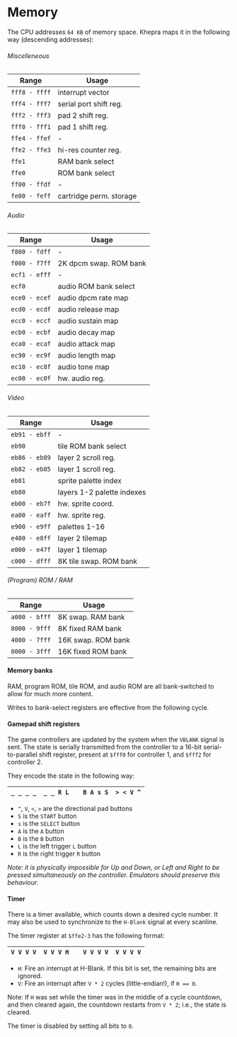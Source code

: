 Memory
======

The CPU addresses `64 KB` of memory space.
Khepra maps it in the following way (descending addresses):

###### Miscelleneous
| Range | Usage |
|-------|-------|
| `fff8 - ffff` | interrupt vector |
| `fff4 - fff7` | serial port shift reg. |
| `fff2 - fff3` | pad 2 shift reg. |
| `fff0 - fff1` | pad 1 shift reg. |
| `ffe4 - ffef` | - |
| `ffe2 - ffe3` | hi-res counter reg. |
| `ffe1`        | RAM bank select |
| `ffe0`        | ROM bank select |
| `ff00 - ffdf` | - |
| `fe00 - feff` | cartridge perm. storage |

###### Audio
| Range | Usage |
|-------|-------|
| `f800 - fdff` | - |
| `f000 - f7ff` | 2K dpcm swap. ROM bank |
| `ecf1 - efff` | - |
| `ecf0`        | audio ROM bank select |
| `ece0 - ecef` | audio dpcm rate map |
| `ecd0 - ecdf` | audio release map |
| `ecc0 - eccf` | audio sustain map |
| `ecb0 - ecbf` | audio decay map |
| `eca0 - ecaf` | audio attack map |
| `ec90 - ec9f` | audio length map |
| `ec10 - ec8f` | audio tone map |
| `ec00 - ec0f` | hw. audio reg. |

###### Video
| Range | Usage |
|-------|-------|
| `eb91 - ebff` | - |
| `eb90`        | tile ROM bank select |
| `eb86 - eb89` | layer 2 scroll reg. |
| `eb82 - eb85` | layer 1 scroll reg. |
| `eb81`        | sprite palette index |
| `eb80`        | layers 1-2 palette indexes |
| `eb00 - eb7f` | hw. sprite coord. |
| `ea00 - eaff` | hw. sprite reg. |
| `e900 - e9ff` | palettes 1-16 |
| `e480 - e8ff` | layer 2 tilemap |
| `e000 - e47f` | layer 1 tilemap |
| `c000 - dfff` | 8K tile swap. ROM bank |

###### (Program) ROM / RAM
| Range | Usage |
|-------|-------|
| `a000 - bfff` | 8K swap. RAM bank |
| `8000 - 9fff` | 8K  fixed RAM bank |
| `4000 - 7fff` | 16K swap. ROM bank |
| `0000 - 3fff` | 16K fixed ROM bank |

#### Memory banks
RAM, program ROM, tile ROM, and audio ROM are all bank-switched to allow for much
more content.

Writes to bank-select registers are effective from the following cycle.

#### Gamepad shift registers
The game controllers are updated by the system when the `VBLANK` signal is sent.
The state is serially transmitted from the controller to a 16-bit serial-to-parallel shift
register, present at `$fff0` for controller 1, and `$fff2` for controller 2.

They encode the state in the following way:

| `_ _ _ _  _ _ R L` | | `B A s S  > < V ^` |
|-------------------|---|-------------------|

- `^`, `V`, `<`, `>` are the directional pad buttons
- `S` is the `START` button
- `s` is the `SELECT` button
- `A` is the `A` button
- `B` is the `B` button
- `L` is the left trigger `L` button
- `R` is the right trigger `R` button

*Note: it is physically impossible for Up and Down, or Left and Right to be
pressed simultaneously on the controller. Emulators should preserve this behaviour.*

#### Timer
There is a timer available, which counts down a desired cycle number. It may also be used to synchronize to the `H-Blank` signal at every scanline.

The timer register at `$ffe2-3` has the following format:

| `V V V V  V V V H`  | | `V V V V  V V V V` |
|---------------------|---|---------------------|

- `H`: Fire an interrupt at H-Blank. If this bit is set, the remaining bits are ignored.
- `V`: Fire an interrupt after `V * 2` cycles (little-endian!), if `H == 0`.

Note: If `H` was set while the timer was in the middle of a cycle countdown, and then cleared again, the countdown restarts from `V * 2`; i.e., the state is cleared.

The timer is disabled by setting all bits to `0`.
